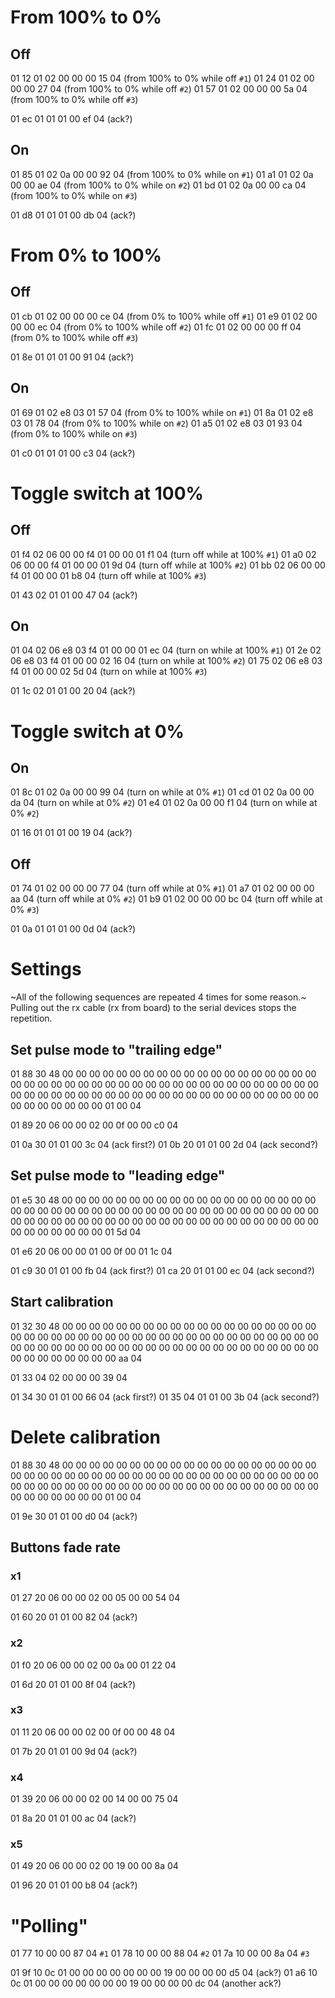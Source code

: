 # From 100% to 0%

## Off
01 12 01 02 00 00 00 15 04 (from 100% to 0% while off `#1`)
01 24 01 02 00 00 00 27 04 (from 100% to 0% while off `#2`)
01 57 01 02 00 00 00 5a 04 (from 100% to 0% while off `#3`)

01 ec 01 01 01 00 ef 04 (ack?)

## On
01 85 01 02 0a 00 00 92 04 (from 100% to 0% while on `#1`)
01 a1 01 02 0a 00 00 ae 04 (from 100% to 0% while on `#2`)
01 bd 01 02 0a 00 00 ca 04 (from 100% to 0% while on `#3`)

01 d8 01 01 01 00 db 04 (ack?)

# From 0% to 100%

## Off
01 cb 01 02 00 00 00 ce 04 (from 0% to 100% while off `#1`)
01 e9 01 02 00 00 00 ec 04 (from 0% to 100% while off `#2`)
01 fc 01 02 00 00 00 ff 04 (from 0% to 100% while off `#3`)

01 8e 01 01 01 00 91 04 (ack?)

## On
01 69 01 02 e8 03 01 57 04 (from 0% to 100% while on `#1`)
01 8a 01 02 e8 03 01 78 04 (from 0% to 100% while on `#2`)
01 a5 01 02 e8 03 01 93 04 (from 0% to 100% while on `#3`)

01 c0 01 01 01 00 c3 04 (ack?)

# Toggle switch at 100%

## Off
01 f4 02 06 00 00 f4 01 00 00 01 f1 04 (turn off while at 100% `#1`)
01 a0 02 06 00 00 f4 01 00 00 01 9d 04 (turn off while at 100% `#2`)
01 bb 02 06 00 00 f4 01 00 00 01 b8 04 (turn off while at 100% `#3`)

01 43 02 01 01 00 47 04 (ack?)

## On
01 04 02 06 e8 03 f4 01 00 00 01 ec 04 (turn on while at 100% `#1`)
01 2e 02 06 e8 03 f4 01 00 00 02 16 04 (turn on while at 100% `#2`)
01 75 02 06 e8 03 f4 01 00 00 02 5d 04 (turn on while at 100% `#3`)

01 1c 02 01 01 00 20 04 (ack?)

# Toggle switch at 0%

## On
01 8c 01 02 0a 00 00 99 04 (turn on while at 0% `#1`)
01 cd 01 02 0a 00 00 da 04 (turn on while at 0% `#2`)
01 e4 01 02 0a 00 00 f1 04 (turn on while at 0% `#2`)

01 16 01 01 01 00 19 04 (ack?)

## Off
01 74 01 02 00 00 00 77 04 (turn off while at 0% `#1`)
01 a7 01 02 00 00 00 aa 04 (turn off while at 0% `#2`)
01 b9 01 02 00 00 00 bc 04 (turn off while at 0% `#3`)

01 0a 01 01 01 00 0d 04 (ack?)

# Settings
~All of the following sequences are repeated 4 times for some reason.~
Pulling out the rx cable (rx from board) to the serial devices stops the repetition.

## Set pulse mode to "trailing edge"

01 88 30 48 00 00 00 00 00 00 00 00 00 00 00 00
00 00 00 00 00 00 00 00 00 00 00 00 00 00 00 00
00 00 00 00 00 00 00 00 00 00 00 00 00 00 00 00
00 00 00 00 00 00 00 00 00 00 00 00 00 00 00 00
00 00 00 00 00 00 00 00 00 00 00 00 01 00 04

01 89 20 06 00 00 02 00 0f 00 00 c0 04

01 0a 30 01 01 00 3c 04 (ack first?)
01 0b 20 01 01 00 2d 04 (ack second?)

## Set pulse mode to "leading edge"
01 e5 30 48 00 00 00 00 00 00 00 00 00 00 00 00
00 00 00 00 00 00 00 00 00 00 00 00 00 00 00 00
00 00 00 00 00 00 00 00 00 00 00 00 00 00 00 00
00 00 00 00 00 00 00 00 00 00 00 00 00 00 00 00
00 00 00 00 00 00 00 00 00 00 00 00 01 5d 04

01 e6 20 06 00 00 01 00 0f 00 01 1c 04

01 c9 30 01 01 00 fb 04 (ack first?)
01 ca 20 01 01 00 ec 04 (ack second?)

## Start calibration
01 32 30 48 00 00 00 00 00 00 00 00 00 00 00 00
00 00 00 00 00 00 00 00 00 00 00 00 00 00 00 00
00 00 00 00 00 00 00 00 00 00 00 00 00 00 00 00
00 00 00 00 00 00 00 00 00 00 00 00 00 00 00 00
00 00 00 00 00 00 00 00 00 00 00 00 00 aa 04

01 33 04 02 00 00 00 39 04

01 34 30 01 01 00 66 04 (ack first?)
01 35 04 01 01 00 3b 04 (ack second?)

# Delete calibration
01 88 30 48 00 00 00 00 00 00 00 00 00 00 00 00
00 00 00 00 00 00 00 00 00 00 00 00 00 00 00 00
00 00 00 00 00 00 00 00 00 00 00 00 00 00 00 00
00 00 00 00 00 00 00 00 00 00 00 00 00 00 00 00
00 00 00 00 00 00 00 00 00 00 00 00 01 00 04

01 9e 30 01 01 00 d0 04 (ack?)

## Buttons fade rate

### x1
01 27 20 06 00 00 02 00 05 00 00 54 04

01 60 20 01 01 00 82 04 (ack?)

### x2
01 f0 20 06 00 00 02 00 0a 00 01 22 04

01 6d 20 01 01 00 8f 04 (ack?)

### x3
01 11 20 06 00 00 02 00 0f 00 00 48 04

01 7b 20 01 01 00 9d 04 (ack?)

### x4
01 39 20 06 00 00 02 00 14 00 00 75 04

01 8a 20 01 01 00 ac 04 (ack?)

### x5
01 49 20 06 00 00 02 00 19 00 00 8a 04

01 96 20 01 01 00 b8 04 (ack?)

# "Polling"
01 77 10 00 00 87 04 `#1`
01 78 10 00 00 88 04 `#2`
01 7a 10 00 00 8a 04 `#3`

01 9f 10 0c 01 00 00 00 00 00 00 00 19 00 00 00 00 d5 04 (ack?)
01 a6 10 0c 01 00 00 00 00 00 00 00 19 00 00 00 00 dc 04 (another ack?)
